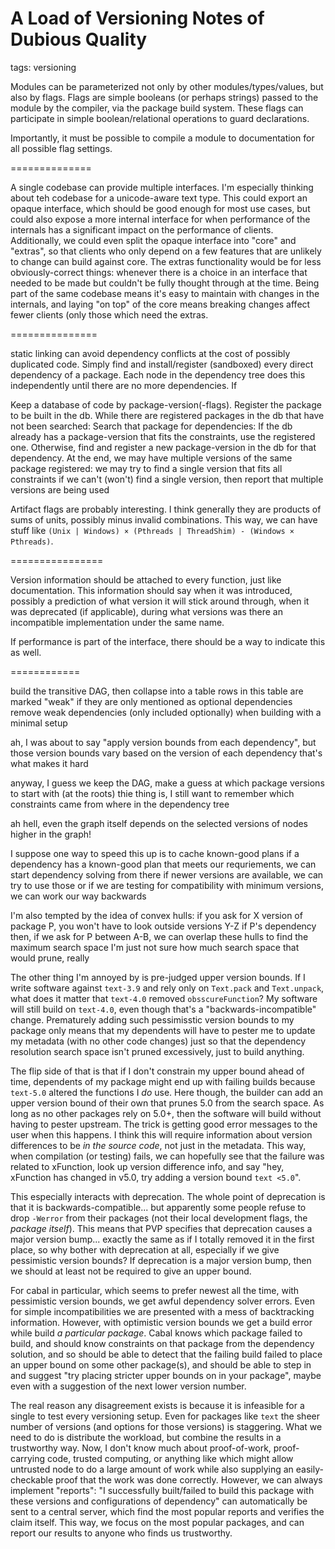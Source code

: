 # A Load of Versioning Notes of Dubious Quality

tags: versioning

Modules can be parameterized not only by other modules/types/values, but also by flags.
Flags are simple booleans (or perhaps strings) passed to the module by the compiler, via the package build system.
These flags can participate in simple boolean/relational operations to guard declarations.

Importantly, it must be possible to compile a module to documentation for all possible flag settings.

==============

A single codebase can provide multiple interfaces.
I'm especially thinking about teh codebase for a unicode-aware text type.
This could export an opaque interface, which should be good enough for most use cases,
  but could also expose a more internal interface for when performance of the internals has a significant impact on the performance of clients.
Additionally, we could even split the opaque interface into "core" and "extras", so that clients who only depend on a few features that are unlikely to change can build against core.
The extras functionality would be for less obviously-correct things: whenever there is a choice in an interface that needed to be made but couldn't be fully thought through at the time.
Being part of the same codebase means it's easy to maintain with changes in the internals, and laying "on top" of the core means breaking changes affect fewer clients (only those which need the extras.



===============

static linking can avoid dependency conflicts at the cost of possibly duplicated code.
Simply find and install/register (sandboxed) every direct dependency of a package.
Each node in the dependency tree does this independently until there are no more dependencies.
If 


Keep a database of code by package-version(-flags).
Register the package to be built in the db.
While there are registered packages in the db that have not been searched:
  Search that package for dependencies:
  If the db already has a package-version that fits the constraints, use the registered one.
  Otherwise, find and register a new package-version in the db for that dependency.
At the end, we may have multiple versions of the same package registered:
  we may try to find a single version that fits all constraints
  if we can't (won't) find a single version, then report that multiple versions are being used


Artifact flags are probably interesting.
I think generally they are products of sums of units, possibly minus invalid combinations.
This way, we can have stuff like `(Unix | Windows) × (Pthreads | ThreadShim) - (Windows × Pthreads)`.

================

Version information should be attached to every function, just like documentation.
This information should say when it was introduced, possibly a prediction of what version it will stick around through, when it was deprecated (if applicable), during what versions was there an incompatible implementation under the same name.

If performance is part of the interface, there should be a way to indicate this as well.


============


build the transitive DAG, then collapse into a table
  rows in this table are marked "weak" if they are only mentioned as optional dependencies
remove weak dependencies (only included optionally) when building with a minimal setup

ah, I was about to say "apply version bounds from each dependency",
  but those version bounds vary based on the version of each dependency
  that's what makes it hard

anyway, I guess we keep the DAG, make a guess at which package versions to start with (at the roots)
thie thing is, I still want to remember which constraints came from where in the dependency tree

ah hell, even the graph itself depends on the selected versions of nodes higher in the graph!




I suppose one way to speed this up is to cache known-good plans
if a dependency has a known-good plan that meets our requriements, we can start dependency solving from there
  if newer versions are available, we can try to use those
  or if we are testing for compatibility with minimum versions, we can work our way backwards

I'm also tempted by the idea of convex hulls:
  if you ask for X version of package P, you won't have to look outside versions Y-Z if P's dependency
then, if we ask for P between A-B, we can overlap these hulls to find the maximum search space
I'm just not sure how much search space that would prune, really


The other thing I'm annoyed by is pre-judged upper version bounds.
If I write software against `text-3.9` and rely only on `Text.pack` and `Text.unpack`, what does it matter that `text-4.0` removed `obsscureFunction`? My software will still build on `text-4.0`, even though that's a "backwards-incompatible" change.
Prematurely adding such pessimisstic version bounds to my package only means that my dependents will have to pester me to update my metadata (with no other code changes) just so that the dependency resolution search space isn't pruned excessively, just to build anything.

The flip side of that is that if I don't constrain my upper bound ahead of time, dependents of my package might end up with failing builds because `text-5.0` altered the functions I _do_ use.
Here though, the builder can add an upper version bound of their own that prunes 5.0 from the search space.
As long as no other packages rely on 5.0+, then the software will build without having to pester upstream.
The trick is getting good error messages to the user when this happens.
I think this will require information about version differences to be _in the source code_, not just in the metadata.
This way, when compilation (or testing) fails, we can hopefully see that the failure was related to xFunction, look up version difference info, and say "hey, xFunction has changed in v5.0, try adding a version bound `text <5.0`".

This especially interacts with deprecation.
The whole point of deprecation is that it is backwards-compatible... but apparently some people refuse to drop `-Werror` from their packages (not their local development flags, the _package itself_).
This means that PVP specifies that deprecation causes a major version bump... exactly the same as if I totally removed it in the first place, so why bother with deprecation at all, especially if we give pessimistic version bounds?
If deprecation is a major version bump, then we should at least not be required to give an upper bound.

For cabal in particular, which seems to prefer newest all the time, with pessimistic version bounds, we get awful dependency solver errors.
  Even for simple incompatibilities we are presented with a mess of backtracking information.
However, with optimistic version bounds we get a build error while build _a particular package_.
Cabal knows which package failed to build, and should know constraints on that package from the dependency solution, and so should be able to detect that the failing build failed to place an upper bound on some other package(s), and should be able to step in and suggest "try placing stricter upper bounds on <failing package> in your package", maybe even with a suggestion of the next lower version number.

The real reason any disagreement exists is because it is infeasible for a single to test every versioning setup.
Even for packages like `text` the sheer number of versions (and options for those versions) is staggering.
What we need to do is distribute the workload, but combine the results in a trustworthy way.
Now, I don't know much about proof-of-work, proof-carrying code, trusted computing, or anything like which might allow untrusted node to do a large amount of work while also supplying an easily-checkable proof that the work was done correctly.
However, we can always implement "reports": "I successfully built/failed to build this package with these versions and configurations of dependency" can automatically be sent to a central server, which find the most popular reports and verifies the claim itself.
This way, we focus on the most popular packages, and can report our results to anyone who finds us trustworthy.
